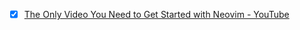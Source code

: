 - [x] [The Only Video You Need to Get Started with Neovim - YouTube](https://www.youtube.com/watch?v=m8C0Cq9Uv9o&t=103s)